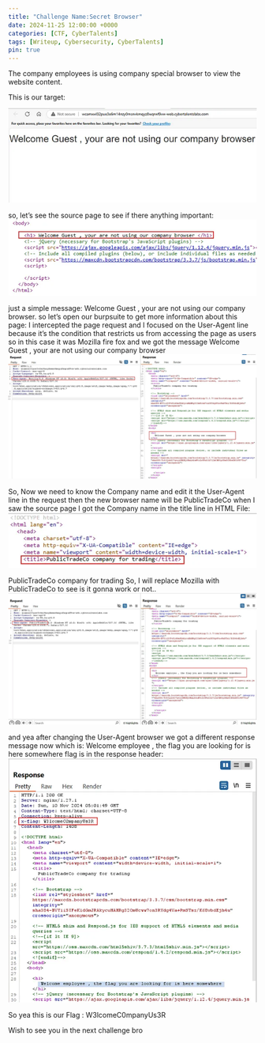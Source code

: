```yaml
---
title: "Challenge Name:Secret Browser"
date: 2024-11-25 12:00:00 +0000
categories: [CTF, CyberTalents]
tags: [Writeup, Cybersecurity, CyberTalents]
pin: true
---
```

The company employees is using company special browser to view the website content.

This is our target:

![Screenshot](/assets/img/secret%20browser/image.png)

so, let’s see the source page to see if there anything important:
![Screenshot](/assets/img/secret%20browser/image-1.png)

just a simple message: Welcome Guest , your are not using our company browser.
so let’s open our burpsuite to get more information about this page:
I intercepted the page request and I focused on the User-Agent line because it’s the condition that restricts us from accessing the page as users so in this case it was Mozilla fire fox and we got the message Welcome Guest , your are not using our company browser
![Screenshot](/assets/img/secret%20browser/image-2.png)

So, Now we need to know the Company name and edit it the User-Agent line in the request then the new browser name will be PublicTradeCo
when I saw the source page I got the Company name in the title line in HTML File:
![Screenshot](/assets/img/secret%20browser/image-3.png)

PublicTradeCo company for trading
So, I will replace Mozilla with PublicTradeCo to see is it gonna work or not..
![Screenshot](/assets/img/secret%20browser/image-4.png)

and yea after changing the User-Agent browser we got a different response message now which is: Welcome employee , the flag you are looking for is here somewhere
flag is in the response header:
![Screenshot](/assets/img/secret%20browser/image-5.png)

So yea this is our Flag : W3lcomeC0mpanyUs3R

Wish to see you in the next challenge bro 